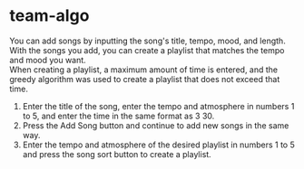 # team-algo
You can add songs by inputting the song's title, tempo, mood, and length.<br>
With the songs you add, you can create a playlist that matches the tempo and mood you want.<br>
When creating a playlist, a maximum amount of time is entered, and the greedy algorithm was used to create a playlist that does not exceed that time.

1. Enter the title of the song, enter the tempo and atmosphere in numbers 1 to 5, and enter the time in the same format as 3 30.<br>
2. Press the Add Song button and continue to add new songs in the same way.<br>
3. Enter the tempo and atmosphere of the desired playlist in numbers 1 to 5 and press the song sort button to create a playlist.
